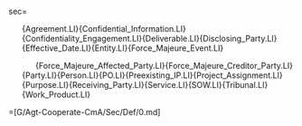 sec=<ol class="secs-and">{Agreement.LI}{Confidential_Information.LI}{Confidentiality_Engagement.LI}{Deliverable.LI}{Disclosing_Party.LI}{Effective_Date.LI}{Entity.LI}{Force_Majeure_Event.LI}<ul>{Force_Majeure_Affected_Party.LI}{Force_Majeure_Creditor_Party.LI}</ul>{Party.LI}{Person.LI}{PO.LI}{Preexisting_IP.LI}{Project_Assignment.LI}{Purpose.LI}{Receiving_Party.LI}{Service.LI}{SOW.LI}{Tribunal.LI}{Work_Product.LI}</ol>

=[G/Agt-Cooperate-CmA/Sec/Def/0.md]